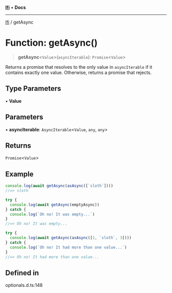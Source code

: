 [**lfi**](../readme.md) • **Docs**

***

[lfi](../globals.md) / getAsync

# Function: getAsync()

> **getAsync**\<`Value`\>(`asyncIterable`): `Promise`\<`Value`\>

Returns a promise that resolves to the only value in `asyncIterable` if it
contains exactly one value. Otherwise, returns a promise that rejects.

## Type Parameters

• **Value**

## Parameters

• **asyncIterable**: `AsyncIterable`\<`Value`, `any`, `any`\>

## Returns

`Promise`\<`Value`\>

## Example

```js
console.log(await getAsync(asAsync([`sloth`])))
//=> sloth

try {
  console.log(await getAsync(emptyAsync))
} catch {
  console.log(`Oh no! It was empty...`)
}
//=> Oh no! It was empty...

try {
  console.log(await getAsync(asAsync([1, `sloth`, 3])))
} catch {
  console.log(`Oh no! It had more than one value...`)
}
//=> Oh no! It had more than one value...
```

## Defined in

optionals.d.ts:148
